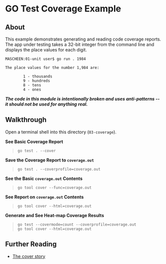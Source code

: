 # GO Test Coverage Example

## About

This example demonstrates generating and reading code coverage reports. The app under testing takes
a 32-bit integer from the command line and displays the place values for each digit.

```shell
MASCHEEN:01-unit user$ go run . 1984

The place values for the number 1,984 are:

        1 - thousands
        9 - hundreds
        8 - tens
        4 - ones
```

***The code in this module is *intentionally* broken and uses anti-patterns -- it should not be used
for anything real.***

## Walkthrough

Open a terminal shell into this directory (`03-coverage`).

**See Basic Coverage Report**
> `go test . --cover`

**Save the Coverage Report to `coverage.out`**
> `go test . --coverprofile=coverage.out`

**See the Basic `coverage.out` Contents**
> `go tool cover --func=coverage.out`

**See Report on `coverage.out` Contents**
> `go tool cover --html=coverage.out`

**Generate and See Heat-map Coverage Results**
> ```shell
> go test --covermode=count --coverprofile=coverage.out
> go tool cover --html=coverage.out
> ```

## Further Reading
- [The cover story](https://blog.golang.org/cover)
